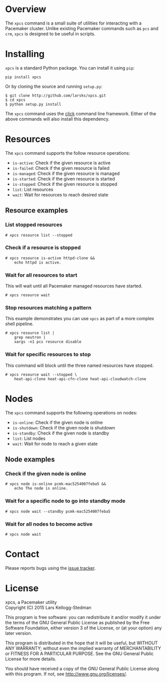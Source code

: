 # Overview

The `xpcs` command is a small suite of utilities for interacting with
a Pacemaker cluster.  Unlike existing Pacemaker commands such as `pcs`
and `crm`, `xpcs` is designed to be useful in scripts.

# Installing

`xpcs` is a standard Python package.  You can install it using `pip`:

    pip install xpcs

Or by cloning the source and running `setup.py`:

    $ git clone http://github.com/larsks/xpcs.git
    $ cd xpcs
    $ python setup.py install

The `xpcs` command uses the [click][] command line framework. Either
of the above commands will also install this dependency.

[click]: http://click.pocoo.org/

# Resources

The `xpcs` command supports the follow resource operations:

- `is-active`:   Check if the given resource is active
- `is-failed`:   Check if the given resource is failed
- `is-managed`:  Check if the given resource is managed
- `is-started`:  Check if the given resource is started
- `is-stopped`:  Check if the given resource is stopped
- `list`:        List resources
- `wait`:        Wait for resources to reach desired state

## Resource examples

### List stopped resources

    # xpcs resource list --stopped

### Check if a resource is stopped

    # xpcs resource is-active httpd-clone &&
        echo httpd is active.

### Wait for all resources to start

This will wait until all Pacemaker managed resources have started.

    # xpcs resource wait

### Stop resources matching a pattern

This example demonstrates you can use `xpcs` as part of a more complex
shell pipeline.

    # xpcs resource list |
        grep neutron |
        xargs -n1 pcs resource disable
    
### Wait for specific resources to stop

This command will block until the three named resources have stopped.

    # xpcs resource wait --stopped \
        heat-api-clone heat-api-cfn-clone heat-api-cloudwatch-clone

# Nodes

The `xpcs` command supports the following operations on nodes:

- `is-online`:    Check if the given node is online
- `is-shutdown`:  Check if the given node is shutdown
- `is-standby`:   Check if the given node is standby
- `list`:         List nodes
- `wait`:         Wait for node to reach a given state

## Node examples

### Check if the given node is online

    # xpcs node is-online pcmk-mac5254007feba5 &&
        echo The node is online.

### Wait for a specific node to go into standby mode

    # xpcs node wait --standby pcmk-mac5254007feba5

### Wait for all nodes to become active

    # xpcs node wait

# Contact

Please reports bugs using the [issue tracker][].

[issue tracker]: https://github.com/larsks/xpcs/issues

# License

xpcs, a Pacemaker utility  
Copyright (C) 2015 Lars Kellogg-Stedman

This program is free software: you can redistribute it and/or modify
it under the terms of the GNU General Public License as published by
the Free Software Foundation, either version 3 of the License, or
(at your option) any later version.

This program is distributed in the hope that it will be useful,
but WITHOUT ANY WARRANTY; without even the implied warranty of
MERCHANTABILITY or FITNESS FOR A PARTICULAR PURPOSE.  See the
GNU General Public License for more details.

You should have received a copy of the GNU General Public License
along with this program.  If not, see <http://www.gnu.org/licenses/>.

